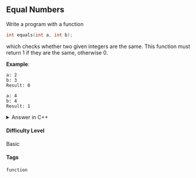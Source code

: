## Equal Numbers

Write a program with a function

```cpp
int equals(int a, int b);
```

which checks whether two given integers are the same. This function must return 1 if they are the same, otherwise 0.

**Example**:

```console
a: 2
b: 3
Result: 0
```

```console
a: 4
b: 4
Result: 1
```

<details>
<summary>Answer in C++</summary>

```cpp
#include <iostream>

using namespace std;

int equals(int a, int b) {

    if(a == b) {
        return 1;
    } else {
        return 0;
    }
}

int main(){

    int a;
    int b;
    int result;

    cout << "a: ";
    cin >> a;
    cout << "b: ";
    cin >> b;

    result = equals(a,b);

    cout << "Result: " << result << endl;
}
```

</details>

#### Difficulty Level

Basic

#### Tags

`function`
